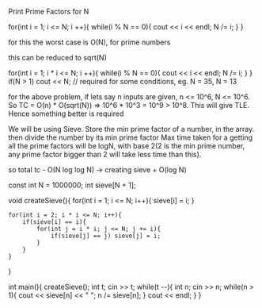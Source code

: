 Print Prime Factors for N

for(int i = 1; i <= N; i ++){
    while(i % N == 0){
        cout << i << endl;
        N /= i;
    }
}

for this the worst case is O(N), for prime numbers

this can be reduced to sqrt(N)

for(int i = 1; i * i <= N; i ++){
    while(i % N == 0){
        cout << i << endl;
        N /= i;
    }
}
if(N > 1) cout << N; // required for some conditions, eg. N = 35, N = 13

for the above problem, if lets say n inputs are given, n <= 10^6, N <= 10^6.
So TC = O(n) * O(sqrt(N)) => 10^6 * 10^3 = 10^9 > 10^8. This will give TLE.
Hence something better is required

We will be using Sieve. Store the min prime factor of a number, in the array. then divide the number by its min prime factor
Max time taken for a getting all the prime factors will be logN, with base 2(2 is the min prime number, any prime factor bigger than 2 will take less time than this).

so total tc - O(N log log N) -> creating sieve + O(log N)

const int N = 1000000;
int sieve[N + 1];

void createSieve(){
    for(int i = 1; i <= N; i++){
        sieve[i] = i;
    }

    for(int i = 2; i * i <= N; i++){
        if(sieve[i] == i){
            for(int j = i * i; j <= N; j += i){
                if(sieve[j] == j) sieve[j] = i;
            } 
        }
    }
}

int main(){
    createSieve();
    int t;
    cin >> t;
    while(t --){
        int n;
        cin >> n;
        while(n > 1){
            cout << sieve[n] << " ";
            n /= sieve[n];
        }
        cout << endl;
    }
}